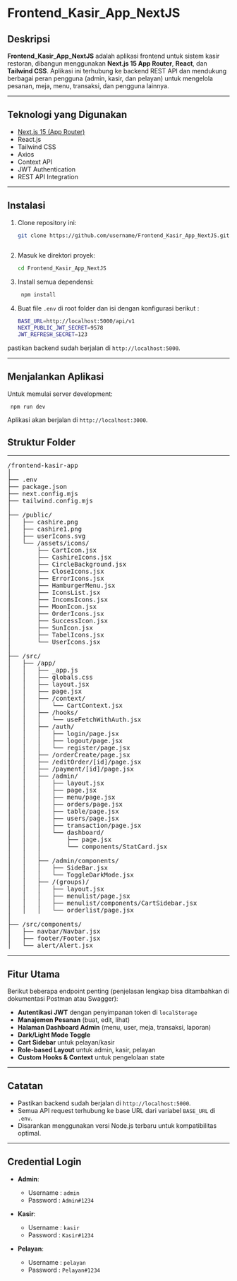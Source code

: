 # Frontend_Kasir_App_NextJS

## Deskripsi

**Frontend_Kasir_App_NextJS** adalah aplikasi frontend untuk sistem kasir restoran, dibangun menggunakan **Next.js 15 App Router**, **React**, dan **Tailwind CSS**. Aplikasi ini terhubung ke backend REST API dan mendukung berbagai peran pengguna (admin, kasir, dan pelayan) untuk mengelola pesanan, meja, menu, transaksi, dan pengguna lainnya.

---

## Teknologi yang Digunakan

- [Next.js 15 (App Router)](https://nextjs.org/docs/app)
- React.js
- Tailwind CSS
- Axios
- Context API
- JWT Authentication
- REST API Integration

---

## Instalasi

1. Clone repository ini:

   ```bash
   git clone https://github.com/username/Frontend_Kasir_App_NextJS.git
  

2. Masuk ke direktori proyek:

   ```bash
   cd Frontend_Kasir_App_NextJS

3. Install semua dependensi:

   ```bash
    npm install

4. Buat file `.env` di root folder dan isi dengan konfigurasi berikut :
   ```bash
   BASE_URL=http://localhost:5000/api/v1
   NEXT_PUBLIC_JWT_SECRET=9578
   JWT_REFRESH_SECRET=123

pastikan backend sudah berjalan di `http://localhost:5000`.

---

## Menjalankan Aplikasi
Untuk memulai server development:

  ```bash
   npm run dev
  ```

Aplikasi akan berjalan di `http://localhost:3000`.


## Struktur Folder

---
<pre>
/frontend-kasir-app
│
├── .env
├── package.json
├── next.config.mjs
├── tailwind.config.mjs
│
├── /public/
│   ├── cashire.png
│   ├── cashire1.png
│   ├── userIcons.svg
│   └── /assets/icons/
│       ├── CartIcon.jsx
│       ├── CashireIcons.jsx
│       ├── CircleBackground.jsx
│       ├── CloseIcons.jsx
│       ├── ErrorIcons.jsx
│       ├── HamburgerMenu.jsx
│       ├── IconsList.jsx
│       ├── IncomsIcons.jsx
│       ├── MoonIcon.jsx
│       ├── OrderIcons.jsx
│       ├── SuccessIcon.jsx
│       ├── SunIcon.jsx
│       ├── TabelIcons.jsx
│       └── UserIcons.jsx
│
├── /src/
│   ├── /app/
│   │   ├── _app.js
│   │   ├── globals.css
│   │   ├── layout.jsx
│   │   ├── page.jsx
│   │   ├── /context/
│   │   │   └── CartContext.jsx
│   │   ├── /hooks/
│   │   │   └── useFetchWithAuth.jsx
│   │   ├── /auth/
│   │   │   ├── login/page.jsx
│   │   │   ├── logout/page.jsx
│   │   │   └── register/page.jsx
│   │   ├── /orderCreate/page.jsx
│   │   ├── /editOrder/[id]/page.jsx
│   │   ├── /payment/[id]/page.jsx
│   │   ├── /admin/
│   │   │   ├── layout.jsx
│   │   │   ├── page.jsx
│   │   │   ├── menu/page.jsx
│   │   │   ├── orders/page.jsx
│   │   │   ├── table/page.jsx
│   │   │   ├── users/page.jsx
│   │   │   ├── transaction/page.jsx
│   │   │   └── dashboard/
│   │   │       ├── page.jsx
│   │   │       └── components/StatCard.jsx
│   │   │
│   │   ├── /admin/components/
│   │   │   ├── SideBar.jsx
│   │   │   └── ToggleDarkMode.jsx
│   │   ├── /(groups)/
│   │   │   ├── layout.jsx
│   │   │   ├── menulist/page.jsx
│   │   │   ├── menulist/components/CartSidebar.jsx
│   │   │   └── orderlist/page.jsx
│
├── /src/components/
│   ├── navbar/Navbar.jsx
│   ├── footer/Footer.jsx
│   └── alert/Alert.jsx
</pre>
---

## Fitur Utama
Berikut beberapa endpoint penting (penjelasan lengkap bisa ditambahkan di dokumentasi Postman atau Swagger):
- **Autentikasi JWT** dengan penyimpanan token di `localStorage`
- **Manajemen Pesanan** (buat, edit, lihat)
- **Halaman Dashboard Admin** (menu, user, meja, transaksi, laporan)
- **Dark/Light Mode Toggle**
- **Cart Sidebar** untuk pelayan/kasir
- **Role-based Layout** untuk admin, kasir, pelayan
- **Custom Hooks & Context** untuk pengelolaan state

---

## Catatan
- Pastikan backend sudah berjalan di `http://localhost:5000`.
- Semua API request terhubung ke base URL dari variabel `BASE_URL` di `.env`.
- Disarankan menggunakan versi Node.js terbaru untuk kompatibilitas optimal.

---

## Credential Login
- **Admin**:
  - Username : `admin`
  - Password : `Admin#1234`

- **Kasir**:
  - Username : `kasir`
  - Password : `Kasir#1234`

- **Pelayan**:
  - Username : `pelayan`
  - Password : `Pelayan#1234`
